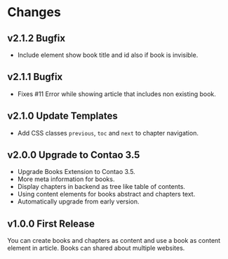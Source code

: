Changes
=======

v2.1.2 Bugfix
-------------

- Include element show book title and id also if book is invisible.


v2.1.1 Bugfix
-------------

- Fixes #11 Error while showing article that includes non existing book.


v2.1.0 Update Templates
-----------------------

- Add CSS classes `previous`, `toc` and `next` to chapter navigation. 


v2.0.0 Upgrade to Contao 3.5
----------------------------

- Upgrade Books Extension to Contao 3.5.
- More meta information for books.
- Display chapters in backend as tree like table of contents.
- Using content elements for books abstract and chapters text.
- Automatically upgrade from early version.


v1.0.0 First Release
--------------------

You can create books and chapters as content and use a book as content element
in article. Books can shared about multiple websites.

